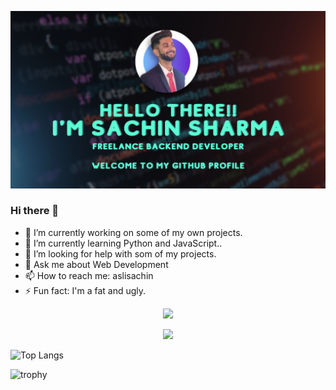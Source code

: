 ![AsliSachin's Github Banner](/assets/github-banner.png)

### Hi there 👋

- 🔭 I’m currently working on some of my own projects.
- 🌱 I’m currently learning Python and JavaScript..
- 🤔 I’m looking for help with som of my projects.
- 💬 Ask me about Web Development
- 📫 How to reach me: aslisachin
- ⚡ Fun fact: I'm a fat and ugly.

<p align="center">
  <img src="https://github-readme-streak-stats.herokuapp.com?user=aslisachin&theme=vue-dark&date_format=M%20j%5B%2C%20Y%5D">
</p>

<p align="center">
  <img src="https://github-readme-stats.vercel.app/api?username=AsliSachin&count_private=true&show_icons=true&hide=contribs">
</p>

![Top Langs](https://github-readme-stats.vercel.app/api/top-langs/?username=AsliSachin&layout=compact)

![trophy](https://github-profile-trophy.vercel.app/?username=AsliSachin)
